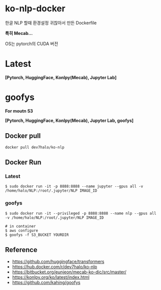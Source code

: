 # ko-nlp-docker

한글 NLP 할때 환경설정 귀찮아서 만든 Dockerfile

**특히 Mecab...**

OS는 pytorch의 CUDA 버전

# Latest

**[Pytorch, HuggingFace, Konlpy(Mecab), Jupyter Lab]**

# goofys
**For moutn S3**

**[Pytorch, HuggingFace, Konlpy(Mecab), Jupyter Lab, goofys]**

## Docker pull

```
docker pull dev7halo/ko-nlp
```

## Docker Run

### Latest
```
$ sudo docker run -it -p 8888:8888 --name jupyter --gpus all -v /home/halo/NLP:/root/.jupyter/NLP IMAGE_ID
```
### goofys
```
$ sudo docker run -it --privileged -p 8888:8888 --name nlp --gpus all -v /home/halo/NLP:/root/.jupyter/NLP IMAGE_ID

# in container 
$ aws configure
$ goofys -f S3_BUCKET YOURDIR
```


## Reference
* https://github.com/huggingface/transformers
* https://hub.docker.com/r/dev7halo/ko-nlp
* https://bitbucket.org/eunjeon/mecab-ko-dic/src/master/
* https://konlpy.org/ko/latest/index.html
* https://github.com/kahing/goofys
